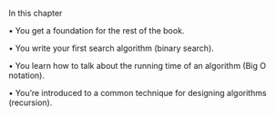 In this chapter

• You get a foundation for the rest of the book.

• You write your first search algorithm (binary search).

• You learn how to talk about the running time of an algorithm (Big O notation).

• You’re introduced to a common technique for designing algorithms (recursion).
